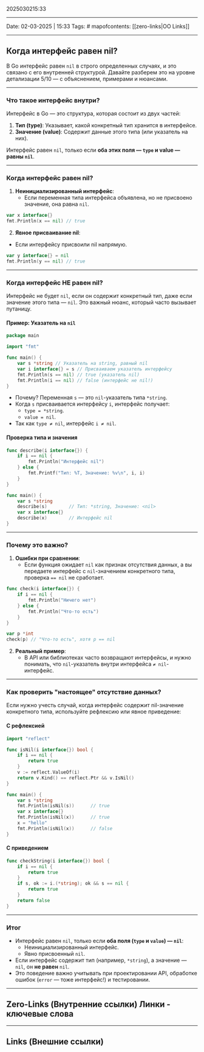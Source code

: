 2025030215:33
___
Date: 02-03-2025 | 15:33
Tags: #
mapofcontents: [[zero-links|OO Links]]
___
## Когда интерфейс равен nil?

В Go интерфейс равен `nil` в строго определенных случаях, и это связано с его внутренней структурой. Давайте разберем это на уровне детализации 5/10 — с объяснением, примерами и нюансами.

---
### Что такое интерфейс внутри?

Интерфейс в Go — это структура, которая состоит из двух частей:
1. **Тип (type)**: Указывает, какой конкретный тип хранится в интерфейсе.
2. **Значение (value)**: Содержит данные этого типа (или указатель на них).
  
Интерфейс равен `nil`, только если **оба этих поля — `type` и value — равны `nil`**.

---
### Когда интерфейс равен nil?  

1. **Неинициализированный интерфейс**:
    - Если переменная типа интерфейса объявлена, но не присвоено значение, она равна `nil`.

```go
var x interface{}
fmt.Println(x == nil) // true
```

2. **Явное присваивание nil**:
 - Если интерфейсу присвоили nil напрямую.

```go
var y interface{} = nil
fmt.Println(y == nil) // true
```

---
### Когда интерфейс НЕ равен nil?

Интерфейс не будет `nil`, если он содержит конкретный тип, даже если значение этого типа — `nil`. Это важный нюанс, который часто вызывает путаницу.

#### Пример: Указатель на `nil`
```go
package main

import "fmt"

func main() {
    var s *string // Указатель на string, равный nil
    var i interface{} = s // Присваиваем указатель интерфейсу
    fmt.Println(s == nil) // true (указатель nil)
    fmt.Println(i == nil) // false (интерфейс не nil!)
}
```

- Почему? Переменная `s` — это `nil`-указатель типа `*string`.
- Когда `s` присваивается интерфейсу `i`, интерфейс получает:  
    - `type = *string`.
    - `value = nil`.
- Так как `type ≠ nil`, интерфейс `i ≠ nil`.

#### Проверка типа и значения
```go
func describe(i interface{}) {
    if i == nil {
        fmt.Println("Интерфейс nil")
    } else {
        fmt.Printf("Тип: %T, Значение: %v\n", i, i)
    }
}

func main() {
    var s *string
    describe(s)        // Тип: *string, Значение: <nil>
    var x interface{}
    describe(x)        // Интерфейс nil
}
```

---
### Почему это важно?

1. **Ошибки при сравнении**:  
    - Если функция ожидает `nil` как признак отсутствия данных, а вы передаете интерфейс с `nil`-значением конкретного типа, проверка `== nil` не сработает.

```go
func check(i interface{}) {
    if i == nil {
        fmt.Println("Ничего нет")
    } else {
        fmt.Println("Что-то есть")
    }
}

var p *int
check(p) // "Что-то есть", хотя p == nil
```

2. **Реальный пример**:  
	- В API или библиотеках часто возвращают интерфейсы, и нужно понимать, что `nil`-указатель внутри интерфейса `≠ nil`-интерфейс.

---
### Как проверить "настоящее" отсутствие данных?

Если нужно учесть случай, когда интерфейс содержит nil-значение конкретного типа, используйте рефлексию или явное приведение:

#### С рефлексией
```go
import "reflect"

func isNil(i interface{}) bool {
    if i == nil {
        return true
    }
    v := reflect.ValueOf(i)
    return v.Kind() == reflect.Ptr && v.IsNil()
}

func main() {
    var s *string
    fmt.Println(isNil(s))      // true
    var x interface{}
    fmt.Println(isNil(x))      // true
    x = "hello"
    fmt.Println(isNil(x))      // false
}
```

#### С приведением
```go
func checkString(i interface{}) bool {
    if i == nil {
        return true
    }
    if s, ok := i.(*string); ok && s == nil {
        return true
    }
    return false
}
```

---
### Итог

- Интерфейс равен `nil`, только если **оба поля (`type` и `value`) — `nil`**:  
    - Неинициализированный интерфейс.
    - Явно присвоенный `nil`.
- Если интерфейс содержит тип (например, `*string`), а значение — `nil`, он **не равен** `nil`.
- Это поведение важно учитывать при проектировании API, обработке ошибок (`error` — тоже интерфейс!) и тестировании.



-----
**Zero-Links**  (Внутренние ссылки) Линки - ключевые слова
-

------
**Links** (Внешние ссылки)
-
